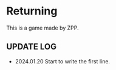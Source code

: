 # Returning
This is a game made by ZPP.

## UPDATE LOG
- 2024.01.20
  Start to write the first line.
